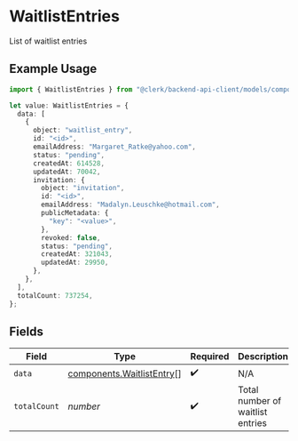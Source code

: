 # WaitlistEntries

List of waitlist entries

## Example Usage

```typescript
import { WaitlistEntries } from "@clerk/backend-api-client/models/components";

let value: WaitlistEntries = {
  data: [
    {
      object: "waitlist_entry",
      id: "<id>",
      emailAddress: "Margaret_Ratke@yahoo.com",
      status: "pending",
      createdAt: 614528,
      updatedAt: 70042,
      invitation: {
        object: "invitation",
        id: "<id>",
        emailAddress: "Madalyn.Leuschke@hotmail.com",
        publicMetadata: {
          "key": "<value>",
        },
        revoked: false,
        status: "pending",
        createdAt: 321043,
        updatedAt: 29950,
      },
    },
  ],
  totalCount: 737254,
};
```

## Fields

| Field                                                                  | Type                                                                   | Required                                                               | Description                                                            |
| ---------------------------------------------------------------------- | ---------------------------------------------------------------------- | ---------------------------------------------------------------------- | ---------------------------------------------------------------------- |
| `data`                                                                 | [components.WaitlistEntry](../../models/components/waitlistentry.md)[] | :heavy_check_mark:                                                     | N/A                                                                    |
| `totalCount`                                                           | *number*                                                               | :heavy_check_mark:                                                     | Total number of waitlist entries                                       |